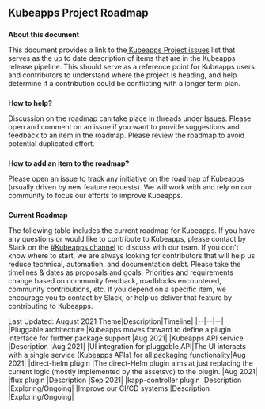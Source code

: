 ## **Kubeapps Project Roadmap**

###

**About this document**

This document provides a link to the[ Kubeapps Project issues](https://github.com/kubeapps/kubeapps/issues) list that serves as the up to date description of items that are in the Kubeapps release pipeline. This should serve as a reference point for Kubeapps users and contributors to understand where the project is heading, and help determine if a contribution could be conflicting with a longer term plan.

###

**How to help?**

Discussion on the roadmap can take place in threads under [Issues](https://github.com/kubeapps/kubeapps/issues). Please open and comment on an issue if you want to provide suggestions and feedback to an item in the roadmap. Please review the roadmap to avoid potential duplicated effort.

###

**How to add an item to the roadmap?**

Please open an issue to track any initiative on the roadmap of Kubeapps (usually driven by new feature requests). We will work with and rely on our community to focus our efforts to improve Kubeapps.

###

**Current Roadmap**

The following table includes the current roadmap for Kubeapps. If you have any questions or would like to contribute to Kubeapps, please contact by Slack on the [#Kubeapps channel](https://kubernetes.slack.com/messages/kubeapps) to discuss with our team. If you don't know where to start, we are always looking for contributors that will help us reduce technical, automation, and documentation debt. Please take the timelines & dates as proposals and goals. Priorities and requirements change based on community feedback, roadblocks encountered, community contributions, etc. If you depend on a specific item, we encourage you to contact by Slack, or help us deliver that feature by contributing to Kubeapps.

Last Updated: August 2021
Theme|Description|Timeline|
|--|--|--|
|Pluggable architecture |Kubeapps moves forward to define a plugin interface for further package support |Aug 2021|
|Kubeapps API service |Description |Aug 2021|
|UI integration for pluggable API|The UI interacts with a single service (Kubeapps APIs) for all packaging functionality|Aug 2021|
|direct-helm plugin |The direct-Helm plugin aims at just replacing the current logic (mostly implemented by the assetsvc) to the plugin. |Aug 2021|
|flux plugin |Description |Sep 2021|
|kapp-controller plugin |Description |Exploring/Ongoing|
|Improve our CI/CD systems |Description |Exploring/Ongoing|
